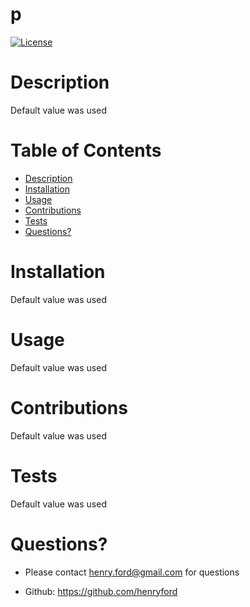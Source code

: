 # p

  [![License](https://img.shields.io/badge/License-BSD%203--Clause-blue.svg)](https://opensource.org/licenses/BSD-3-Clause)
    
  
  # Description
  Default value was used

  # Table of Contents
  - [Description](#Description)
  - [Installation](#Installation)
  - [Usage](#Usage)
  - [Contributions](#Contributions)
  - [Tests](#Tests)
  - [Questions?](#Questions?)


  # Installation
  Default value was used

  # Usage
  Default value was used

  # Contributions
  Default value was used

  # Tests
  Default value was used

  # Questions?
  - Please contact henry.ford@gmail.com for questions

  - Github: https://github.com/henryford


  

